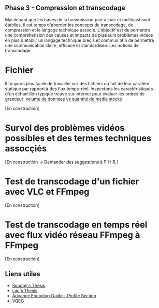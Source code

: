 Phase 3 - Compression et transcodage
------------------------------------

Maintenant que les bases de la transmission pair-à-pair et multicast sont établies, il est temps d'aborder
les concepts de transcodage, de compression et le langage technique associé. L'objectif est de permettre une
compréhension des causes et impacts de plusieurs problèmes vidéos en plus d'établir un langage technique préçis
et commun afin de permettre une communication claire, efficace et standardisée. Les notions de transcodage 

# Fichier

Il toujours plus facile de travailler sur des fichiers du fait de leur caratère statique par rapport
à des flux temps-réel. Inspectons les caractéristiques d'un échantillon typique trouvé sur internet
pour évaluer les ordres de grandeur: [volume de données vs quantité de média stocké](./Phase3.0/README.md)

[En construction]

# Survol des problèmes vidéos possibles et des termes techniques assocçiés

[En construction -> Demander des suggestions à P-H R.]

# Test de transcodage d'un fichier avec VLC et FFmpeg

[En construction]

# Test de transcodage en temps réel avec flux vidéo réseau FFmpeg à FFmpeg

[En construction]

## Liens utiles
- [Sunday's Thesis](https://escholarship.mcgill.ca/concern/theses/6w924g500)
- [Luc's Thesis](https://espace.etsmtl.ca/id/eprint/1923/1/TRUDEAI_Luc_Th%C3%A8se.pdf)
- [Advance Encoding Guide - Profile Section](https://silentaperture.gitlab.io/mdbook-guide/encoding/x264.html)
- [VQEG](https://www.vqeg.org/video-datasets-and-organizations/)
